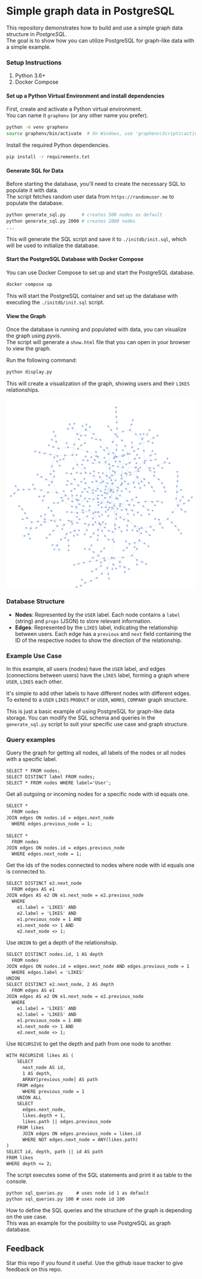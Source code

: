 # Simple graph data in PostgreSQL
This repository demonstrates how to build and use a simple graph data structure in *PostgreSQL*.  
The goal is to show how you can utilize PostgreSQL for graph-like data with a simple example.

### Setup Instructions

1. Python 3.6+  
2. Docker Compose

#### Set up a Python Virtual Environment and install dependencies

First, create and activate a Python virtual environment.  
You can name it `graphenv` (or any other name you prefer).

```bash
python -m venv graphenv
source graphenv/bin/activate  # On Windows, use 'graphenv\Scripts\activate'
```

Install the required Python dependencies.

```bash
pip install -r requirements.txt
```

#### Generate SQL for Data

Before starting the database, you'll need to create the necessary SQL to populate it with data.  
The script fetches random user data from `https://randomuser.me` to populate the database.

```bash
python generate_sql.py      # creates 500 nodes as default
python generate_sql.py 2000 # creates 2000 nodes
...
```

This will generate the SQL script and save it to `./initdb/init.sql`, which will be used to initialize the database.

#### Start the PostgreSQL Database with Docker Compose

You can use Docker Compose to set up and start the PostgreSQL database.

```bash
docker compose up
```

This will start the PostgreSQL container and set up the database with executing the `./initdb/init.sql` script.

#### View the Graph

Once the database is running and populated with data, you can visualize the graph using *pyvis*.  
The script will generate a `show.html` file that you can open in your browser to view the graph.

Run the following command:

```bash
python display.py
```

This will create a visualization of the graph, showing users and their `LIKES` relationships.

![graph screenshot](graph.png "Graph Screenshot")

### Database Structure

- **Nodes**: Represented by the `USER` label. Each node contains a `label` (string) and `props` (JSON) to store relevant information.
- **Edges**: Represented by the `LIKES` label, indicating the relationship between users. Each edge has a `previous` and `next` field containing the ID of the respective nodes to show the direction of the relationship.

### Example Use Case

In this example, all users (nodes) have the `USER` label, and edges (connections between users) have the `LIKES` label, forming a graph where `USER`, `LIKES` each other.

It's simple to add other labels to have different nodes with different edges.  
To extend to a `USER` `LIKES` `PRODUCT` or `USER`, `WORKS`, `COMPANY` graph structure.

This is just a basic example of using PostgreSQL for graph-like data storage. You can modify the SQL schema and queries in the `generate_sql.py` script to suit your specific use case and graph structure.

### Query examples

Query the graph for getting all nodes, all labels of the nodes or all nodes with a specific label.

    SELECT * FROM nodes;
    SELECT DISTINCT label FROM nodes;
    SELECT * FROM nodes WHERE label='User';

Get all outgoing or incoming nodes for a specific node with id equals one.

    SELECT *
      FROM nodes
    JOIN edges ON nodes.id = edges.next_node
      WHERE edges.previous_node = 1;

    SELECT *
      FROM nodes
    JOIN edges ON nodes.id = edges.previous_node
      WHERE edges.next_node = 1;

Get the ids of the nodes connected to nodes where node with id equals one is connected to.

    SELECT DISTINCT e2.next_node
      FROM edges AS e1 
    JOIN edges AS e2 ON e1.next_node = e2.previous_node 
      WHERE 
        e1.label = 'LIKES' AND 
        e2.label = 'LIKES' AND 
        e1.previous_node = 1 AND 
        e1.next_node <> 1 AND 
        e2.next_node <> 1;

Use `UNION` to get a depth of the relationshsip.

    SELECT DISTINCT nodes.id, 1 AS depth
      FROM nodes 
    JOIN edges ON nodes.id = edges.next_node AND edges.previous_node = 1 
      WHERE edges.label = 'LIKES'    
    UNION
    SELECT DISTINCT e2.next_node, 2 AS depth
      FROM edges AS e1 
    JOIN edges AS e2 ON e1.next_node = e2.previous_node 
      WHERE 
        e1.label = 'LIKES' AND         
        e2.label = 'LIKES' AND 
        e1.previous_node = 1 AND 
        e1.next_node <> 1 AND 
        e2.next_node <> 1;

Use `RECURSIVE` to get the depth and path from one node to another.

    WITH RECURSIVE likes AS (
        SELECT
          next_node AS id,
          1 AS depth,
          ARRAY[previous_node] AS path
        FROM edges
          WHERE previous_node = 1
        UNION ALL
        SELECT
          edges.next_node,
          likes.depth + 1,
          likes.path || edges.previous_node
        FROM likes
          JOIN edges ON edges.previous_node = likes.id
          WHERE NOT edges.next_node = ANY(likes.path)
    )
    SELECT id, depth, path || id AS path
    FROM likes
    WHERE depth <= 2;

The script executes some of the SQL statements and print it as table to the console.

    python sql_queries.py     # uses node id 1 as default
    python sql_queries.py 100 # uses node id 100

How to define the SQL queries and the structure of the graph is depending on the use case.  
This was an example for the posibility to use PostgreSQL as graph database.

## Feedback
Star this repo if you found it useful. Use the github issue tracker to give feedback on this repo.
